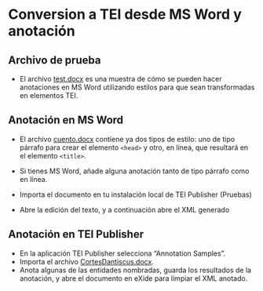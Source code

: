 # Conversion a TEI desde MS Word y anotación

## Archivo de prueba

* El archivo [test.docx](../data/ms-word/test.docx) es una muestra de cómo se pueden hacer anotaciones en MS Word utilizando estilos para que sean transformadas en elementos TEI.

## Anotación en MS Word

* El archivo [cuento.docx](../data/ms-word/) contiene ya dos tipos de estilo: uno de tipo párrafo para crear el elemento `<head>` y otro, en línea, que resultará en el elemento `<title>`.

* Si tienes MS Word, añade alguna anotación tanto de tipo párrafo como en línea.

* Importa el documento en tu instalación local de TEI Publisher (Pruebas)

* Abre la edición del texto, y a continuación abre el XML generado

## Anotación en TEI Publisher

* En la aplicación TEI Publisher selecciona “Annotation Samples”.
* Importa el archivo [CortesDantiscus.docx](../data/ms-word/CortesDantiscus.docx).
* Anota algunas de las entidades nombradas, guarda los resultados de la anotación, y abre el documento en eXide para limpiar el XML anotado.